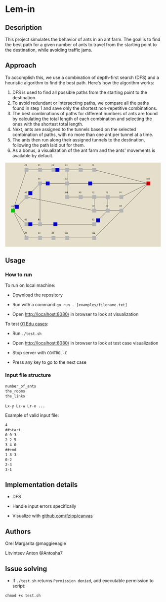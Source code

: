 # Lem-in

## Description
This project simulates the behavior of ants in an ant farm. The goal is to find the best path for a given number of ants to travel from the starting point to the destination, while avoiding traffic jams.

## Approach
To accomplish this, we use a combination of depth-first search (DFS) and a heuristic algorithm to find the best path. Here's how the algorithm works:

1. DFS is used to find all possible paths from the starting point to the destination.
2. To avoid redundant or intersecting paths, we compare all the paths found in step 1 and save only the shortest non-repetitive combinations.
3. The best combinations of paths for different numbers of ants are found by calculating the total length of each combination and selecting the ones with the shortest total length.
4. Next, ants are assigned to the tunnels based on the selected combination of paths, with no more than one ant per tunnel at a time.
5. The ants then run along their assigned tunnels to the destination, following the path laid out for them.
6. As a bonus, a visualization of the ant farm and the ants' movements is available by default.

![Visualization screenshot](screenshot.png "visualization")
  

## Usage

### How to run

To run on local machine:

- Download the repository

- Run with a command `go run . [examples/filename.txt]`

- Open [http://localhost:8080/](http://localhost:8080/) in browser to look at visualization

To test [01 Edu cases](https://github.com/01-edu/public/tree/master/subjects/lem-in/audit):

- Run `./test.sh`

- Open [http://localhost:8080/](http://localhost:8080/) in browser to look at test case visualization

- Stop server with `CONTROL-C`

- Press any key to go to the next case

### Input file structure

```
number_of_ants
the_rooms
the_links

Lx-y Lz-w Lr-o ...
```

Example of valid input file:

```
4
##start
0 0 3
2 2 5
3 4 0
##end
1 8 3
0-2
2-3
3-1
```


## Implementation details

- DFS

- Handle input errors specifically

- Visualize with [github.com/fzipp/canvas](https://github.com/fzipp/canvas)


## Authors
  
Orel Margarita @maggieeagle

Litvintsev Anton @Antosha7


## Issue solving

- If `./test.sh` returns `Permission denied`, add executable permission to script:

 ```
 chmod +x test.sh
 ```

